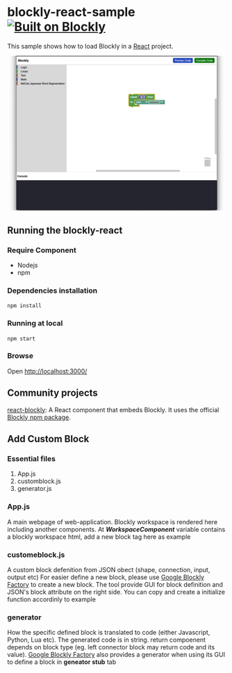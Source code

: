 # blockly-react-sample [![Built on Blockly](https://tinyurl.com/built-on-blockly)](https://github.com/google/blockly)

This sample shows how to load Blockly in a [React](https://reactjs.org/) project.

![Preview](./images/preview.png)

## Running the blockly-react

### Require Component
- Nodejs
- npm

### Dependencies installation

```
npm install
```

### Running at local

```
npm start
```

### Browse

Open [http://localhost:3000/](http://localhost:3000/)

## Community projects

[react-blockly](https://github.com/nbudin/react-blockly):
A React component that embeds Blockly. It uses the official [Blockly npm package](https://www.npmjs.com/package/blockly).


## Add Custom Block
### Essential files
1. App.js
2. customblock.js
3. generator.js

### App.js
A main webpage of web-application. Blockly workspace is rendered here
including another components. At ***WorkspaceComponent*** variable contains
a blockly workspace html, add a new block tag here as example

### customeblock.js
A custom block defenition from JSON obect (shape, connection, input, output etc)
For easier define a new block, please use [Google Blockly Factory](https://blockly-demo.appspot.com/static/demos/blockfactory/index.html) to create a new block. The tool provide GUI for block definition
and JSON's block attribute on the right side. You can copy and create a initialize function
accordinly to example

### generator
How the specific defined block is translated to code (either Javascript, Python, Lua etc). The generated code is in string. return compoenent depends on block type (eg. left connector block may return code and its value). [Google Blockly Factory](https://blockly-demo.appspot.com/static/demos/blockfactory/index.html) also provides a generator when using its GUI to define a block in **geneator stub** tab

